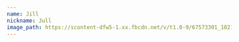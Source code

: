 ```yaml
---
name: Jill
nickname: Jull
image_path: https://scontent-dfw5-1.xx.fbcdn.net/v/t1.0-9/67573301_10216854105039745_405699256410701824_o.jpg?_nc_cat=107&_nc_oc=AQlSyL9NvK89gWeBZ62Yt5rKlpFvMh0ZeAg6mCk2EZP93ZxkqcGO1Cn06hvxjMada_WYsihOuPhgmXY6xSPYiBv1&_nc_ht=scontent-dfw5-1.xx&oh=3e45ea366c00cb58bac334c01aaed805&oe=5DA25108
---
```

